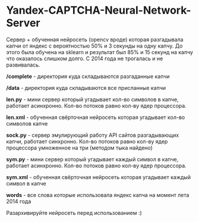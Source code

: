 # Yandex-CAPTCHA-Neural-Network-Server
Сервер + обученная нейросеть (opencv вроде) которая разгадывала капчи от яндекс с вероятностью 50% и 3 секунды на одну капчу. До этого была обучена на sklearn и результат был 85% и 15 секунд на капчу что оказалось слишком долго. С 2014 года не трогалась и не развивалась.

**/complete** - директория куда складываются разгаданные капчи

**/data** - директория куда складываются все присланные капчи

**len.py** - мини сервер который угадывает кол-во символов в капче, работает асинхронно. Кол-во потоков равно кол-ву ядер процессора.

**len.xml** - обученная свёрточная нейросеть которая угадывает кол-во символов капче

**sock.py** - сервер эмулирующий работу API сайтов разгадывающих капчи, работает синхронно. Кол-во потоков равно кол-ву ядер процессора умноженное на три (методом тыка найдено)

**sym.py** - мини сервер который угадывает каждый символ в капче, работает асинхронно. Кол-во потоков равно кол-ву ядер процессора.

**sym.xml** - обученная свёрточная нейросеть которая угадывает каждый символ в капче

**words** - все слова которые использовала яндекс капча на момент лета 2014 года 

Разархивируйте нейросеть перед использованием :)
